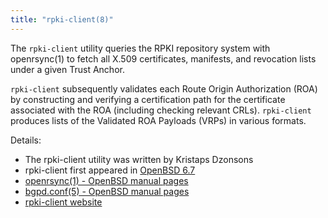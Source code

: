 ```yaml
---
title: "rpki-client(8)"
---
```


The `rpki-client` utility queries the RPKI repository system with 
openrsync(1) to fetch all X.509 certificates, manifests, and
revocation lists under a given Trust Anchor.

`rpki-client` subsequently validates each Route Origin Authorization 
(ROA) by constructing and verifying a certification path for the
certificate associated with the ROA (including checking relevant
CRLs). `rpki-client` produces lists of the Validated ROA Payloads
(VRPs) in various formats. 

Details:

* The rpki-client utility was written by Kristaps Dzonsons
* rpki-client first appeared in [OpenBSD 6.7](https://openbsd.org/67.html)
* [openrsync(1) - OpenBSD manual pages](https://man.openbsd.org/openrsync.1)
* [bgpd.conf(5) - OpenBSD manual pages](https://man.openbsd.org/bgpd.conf.5)
* [rpki-client website](https://rpki-client.org)
